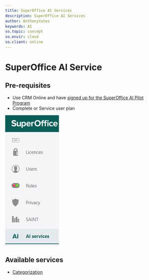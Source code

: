```yaml
---
title: SuperOffice AI Services
description: SuperOffice AI Services
author: AnthonyYates
keywords: AI
so.topic: concept
so.envir: cloud
so.client: online
---
```


# SuperOffice AI Service

## Pre-requisites

* Use CRM Online and have [signed up for the SuperOffice AI Pilot Program][1]
* Complete or Service user plan

![navigator -screenshot][img1]

## Available services

* [Categorization][2]

<!-- Referenced links -->
[1]:https://community.superoffice.com/en/customer/news/pilot-programs/sign-up-pilot-programs/?action=formFrame&formId=F-MITXUrxp
[2]: configuration-ai/index.md

<!-- Referenced images -->
[img1]: media/admin-navigator-buttons.png
